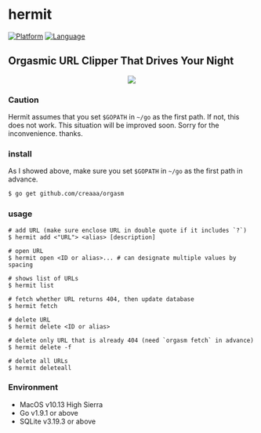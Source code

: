 
# hermit

[![Platform](http://img.shields.io/badge/platform-macos-blue.svg?style=flat)](https://www.apple.com/macos/how-to-upgrade/)
[![Language](http://img.shields.io/badge/language-go-brightgreen.svg?style=flat)](https://golang.org/)

## Orgasmic URL Clipper That Drives Your Night

<div align="center">
<img src="https://github.com/creaaa/hermit/blob/master/image.png">
</div>

### Caution

Hermit assumes that you set `$GOPATH` in `~/go` as the first path.
If not, this does not work. This situation will be improved soon.
Sorry for the inconvenience. thanks.

### install

As I showed above, make sure you set `$GOPATH` in `~/go` as the first path in advance. 

```sh
$ go get github.com/creaaa/orgasm
```

### usage

```
# add URL (make sure enclose URL in double quote if it includes `?`)
$ hermit add <"URL"> <alias> [description]

# open URL
$ hermit open <ID or alias>... # can designate multiple values by spacing

# shows list of URLs
$ hermit list

# fetch whether URL returns 404, then update database
$ hermit fetch

# delete URL
$ hermit delete <ID or alias>

# delete only URL that is already 404 (need `orgasm fetch` in advance)
$ hermit delete -f

# delete all URLs
$ hermit deleteall
```

### Environment

- MacOS v10.13 High Sierra
- Go v1.9.1 or above
- SQLite v3.19.3 or above
